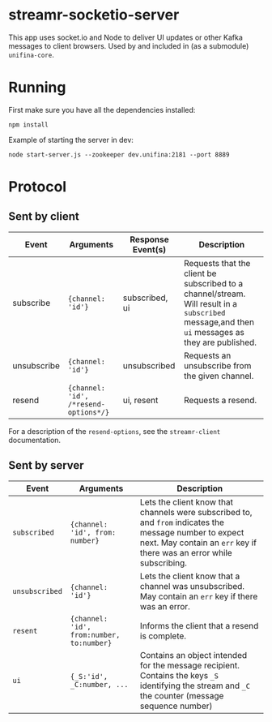# streamr-socketio-server

This app uses socket.io and Node to deliver UI updates or other Kafka messages to client browsers. Used by and included in (as a submodule) `unifina-core`.

# Running

First make sure you have all the dependencies installed:

`npm install`

Example of starting the server in dev:

`node start-server.js --zookeeper dev.unifina:2181 --port 8889`

# Protocol

## Sent by client

Event     | Arguments | Response Event(s) | Description
--------- | -------- | ----------- | ----
subscribe | `{channel: 'id'}` | subscribed, ui | Requests that the client be subscribed to a channel/stream. Will result in a `subscribed` message,and then `ui` messages as they are published.
unsubscribe | `{channel: 'id'}` | unsubscribed | Requests an unsubscribe from the given channel.
resend | `{channel: 'id', /*resend-options*/}` | ui, resent | Requests a resend.

For a description of the `resend-options`, see the `streamr-client` documentation.

## Sent by server

Event     | Arguments | Description
--------- | -------- |  ----
`subscribed` | `{channel: 'id', from: number}` | Lets the client know that channels were subscribed to, and `from` indicates the message number to expect next. May contain an `err` key if there was an error while subscribing.
`unsubscribed` | `{channel: 'id'}` | Lets the client know that a channel was unsubscribed. May contain an `err` key if there was an error.
`resent` | `{channel: 'id', from:number, to:number}` | Informs the client that a resend is complete.
`ui` | `{_S:'id', _C:number, ...` | Contains an object intended for the message recipient. Contains the keys `_S` identifying the stream and `_C` the counter (message sequence number)
